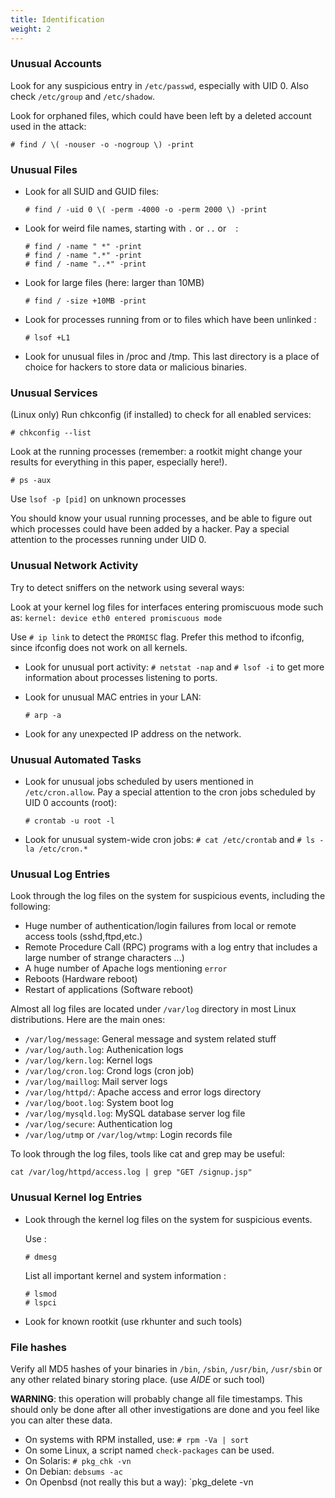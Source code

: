 ```yaml
---
title: Identification
weight: 2
---
```

### Unusual Accounts

Look for any suspicious entry in `/etc/passwd`, especially with UID 0. Also check `/etc/group` and `/etc/shadow`.

Look for orphaned files, which could have been left by a deleted account used in the attack:

```shell-session
# find / \( -nouser -o -nogroup \) -print
```

### Unusual Files

- Look for all SUID and GUID files:

  ```shell-session
  # find / -uid 0 \( -perm -4000 -o -perm 2000 \) -print
  ```

- Look for weird file names, starting with `.` or `..` or ` ` :

  ```shell-session
  # find / -name " *" -print
  # find / -name ".*" -print
  # find / -name "..*" -print
  ```

- Look for large files (here: larger than 10MB)

  ```shell-session
  # find / -size +10MB -print
  ```

- Look for processes running from or to files which have been unlinked :

  ```shell-session
  # lsof +L1
  ```

- Look for unusual files in /proc and /tmp. This last directory is a place of choice for hackers to store data or malicious binaries.

### Unusual Services

(Linux only) Run chkconfig (if installed) to check for all enabled
services:

```shell-session
# chkconfig --list
```

Look at the running processes (remember: a rootkit might change your results for everything in this paper, especially here!).

```shell-session
# ps -aux
```

Use `lsof -p [pid]` on unknown processes

You should know your usual running processes, and be able to figure out which processes could have been added by a hacker. Pay a special attention to the processes running under UID 0.

### Unusual Network Activity

Try to detect sniffers on the network using several ways:

Look at your kernel log files for interfaces entering promiscuous mode such as: `kernel: device eth0 entered promiscuous mode`

Use `# ip link` to detect the `PROMISC` flag. Prefer this method
to ifconfig, since ifconfig does not work on all kernels.

- Look for unusual port activity: `# netstat -nap` and `# lsof -i` to get more information about processes listening to ports.

- Look for unusual MAC entries in your LAN:

  ```shell-session
  # arp -a
  ```

- Look for any unexpected IP address on the network.

### Unusual Automated Tasks

- Look for unusual jobs scheduled by users mentioned in `/etc/cron.allow`. Pay a special attention to the cron jobs scheduled by UID 0 accounts (root):

  ```shell-session
  # crontab -u root -l
  ```

- Look for unusual system-wide cron jobs: `# cat /etc/crontab` and `# ls -la /etc/cron.*`

### Unusual Log Entries

Look through the log files on the system for suspicious events,
including the following:

- Huge number of authentication/login failures from local or remote access tools (sshd,ftpd,etc.)
- Remote Procedure Call (RPC) programs with a log entry that includes a large number of strange characters ...)
- A huge number of Apache logs mentioning `error`
- Reboots (Hardware reboot)
- Restart of applications (Software reboot)

Almost all log files are located under `/var/log` directory in most Linux distributions. Here are the main ones:

- `/var/log/message`: General message and system related stuff
- `/var/log/auth.log`: Authenication logs
- `/var/log/kern.log`: Kernel logs
- `/var/log/cron.log`: Crond logs (cron job)
- `/var/log/maillog`: Mail server logs
- `/var/log/httpd/`: Apache access and error logs directory
- `/var/log/boot.log`: System boot log
- `/var/log/mysqld.log`: MySQL database server log file
- `/var/log/secure`: Authentication log
- `/var/log/utmp` or `/var/log/wtmp`: Login records file

To look through the log files, tools like cat and grep may be useful:

```shell-session
cat /var/log/httpd/access.log | grep "GET /signup.jsp"
```

### Unusual Kernel log Entries

- Look through the kernel log files on the system for suspicious events.

  Use :

  ```shell-session
  # dmesg
  ```

  List all important kernel and system information :

  ```shell-session
  # lsmod
  # lspci
  ```

- Look for known rootkit (use rkhunter and such tools)

### File hashes

Verify all MD5 hashes of your binaries in `/bin`, `/sbin`, `/usr/bin`, `/usr/sbin` or any other related binary storing place. (use *AIDE* or such tool)

**WARNING**: this operation will probably change all file timestamps. This should only be done after all other investigations are done and you feel like you can alter these data.

- On systems with RPM installed, use: `# rpm -Va | sort`
- On some Linux, a script named `check-packages` can be used.
- On Solaris: `# pkg_chk -vn`
- On Debian: `debsums -ac`
- On Openbsd (not really this but a way): `pkg_delete -vn
